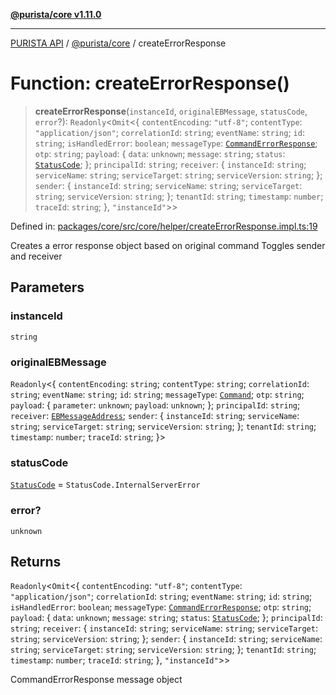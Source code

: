 [**@purista/core v1.11.0**](../README.md)

***

[PURISTA API](../../../packages.md) / [@purista/core](../README.md) / createErrorResponse

# Function: createErrorResponse()

> **createErrorResponse**(`instanceId`, `originalEBMessage`, `statusCode`, `error`?): `Readonly`\<`Omit`\<\{ `contentEncoding`: `"utf-8"`; `contentType`: `"application/json"`; `correlationId`: `string`; `eventName`: `string`; `id`: `string`; `isHandledError`: `boolean`; `messageType`: [`CommandErrorResponse`](../enumerations/EBMessageType.md#commanderrorresponse); `otp`: `string`; `payload`: \{ `data`: `unknown`; `message`: `string`; `status`: [`StatusCode`](../enumerations/StatusCode.md); \}; `principalId`: `string`; `receiver`: \{ `instanceId`: `string`; `serviceName`: `string`; `serviceTarget`: `string`; `serviceVersion`: `string`; \}; `sender`: \{ `instanceId`: `string`; `serviceName`: `string`; `serviceTarget`: `string`; `serviceVersion`: `string`; \}; `tenantId`: `string`; `timestamp`: `number`; `traceId`: `string`; \}, `"instanceId"`\>\>

Defined in: [packages/core/src/core/helper/createErrorResponse.impl.ts:19](https://github.com/puristajs/purista/blob/master/packages/core/src/core/helper/createErrorResponse.impl.ts#L19)

Creates a error response object based on original command
Toggles sender and receiver

## Parameters

### instanceId

`string`

### originalEBMessage

`Readonly`\<\{ `contentEncoding`: `string`; `contentType`: `string`; `correlationId`: `string`; `eventName`: `string`; `id`: `string`; `messageType`: [`Command`](../enumerations/EBMessageType.md#command); `otp`: `string`; `payload`: \{ `parameter`: `unknown`; `payload`: `unknown`; \}; `principalId`: `string`; `receiver`: [`EBMessageAddress`](../type-aliases/EBMessageAddress.md); `sender`: \{ `instanceId`: `string`; `serviceName`: `string`; `serviceTarget`: `string`; `serviceVersion`: `string`; \}; `tenantId`: `string`; `timestamp`: `number`; `traceId`: `string`; \}\>

### statusCode

[`StatusCode`](../enumerations/StatusCode.md) = `StatusCode.InternalServerError`

### error?

`unknown`

## Returns

`Readonly`\<`Omit`\<\{ `contentEncoding`: `"utf-8"`; `contentType`: `"application/json"`; `correlationId`: `string`; `eventName`: `string`; `id`: `string`; `isHandledError`: `boolean`; `messageType`: [`CommandErrorResponse`](../enumerations/EBMessageType.md#commanderrorresponse); `otp`: `string`; `payload`: \{ `data`: `unknown`; `message`: `string`; `status`: [`StatusCode`](../enumerations/StatusCode.md); \}; `principalId`: `string`; `receiver`: \{ `instanceId`: `string`; `serviceName`: `string`; `serviceTarget`: `string`; `serviceVersion`: `string`; \}; `sender`: \{ `instanceId`: `string`; `serviceName`: `string`; `serviceTarget`: `string`; `serviceVersion`: `string`; \}; `tenantId`: `string`; `timestamp`: `number`; `traceId`: `string`; \}, `"instanceId"`\>\>

CommandErrorResponse message object
